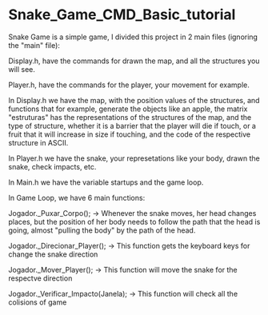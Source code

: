 # Snake_Game_CMD_Basic_tutorial

  Snake Game is a simple game, I divided this project in 2 main files (ignoring the "main" file):

  Display.h, have the commands for drawn the map, and all the structures you will see.

  Player.h, have the commands for the player, your movement for example.


  In Display.h we have the map, with the position values of the structures, and functions that for example, generate the objects like an apple, the matrix "estruturas" has the representations of the structures of the map, and the type of structure, whether it is a barrier that the player will die if touch, or a fruit that it will increase in size if touching, and the code of the respective structure in ASCII.
  
  In Player.h we have the snake, your represetations like your body, drawn the snake, check impacts, etc.
  
  In Main.h we have the variable startups and the game loop.
  
  In Game Loop, we have 6 main functions:

  Jogador._Puxar_Corpo(); -> Whenever the snake moves, her head changes places, but the position of her body needs to follow the path that the head is going, almost "pulling the body" by the path of the head.
  
  Jogador._Direcionar_Player(); -> This function gets the keyboard keys for change the snake direction 
  
  Jogador._Mover_Player(); -> This function will move the snake for the respectve direction
  
  Jogador._Verificar_Impacto(Janela); -> This function will check all the colisions of game
 
